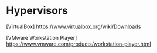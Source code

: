 # Hypervisors

[VirtualBox] https://www.virtualbox.org/wiki/Downloads

[VMware Workstation Player] https://www.vmware.com/products/workstation-player.html
